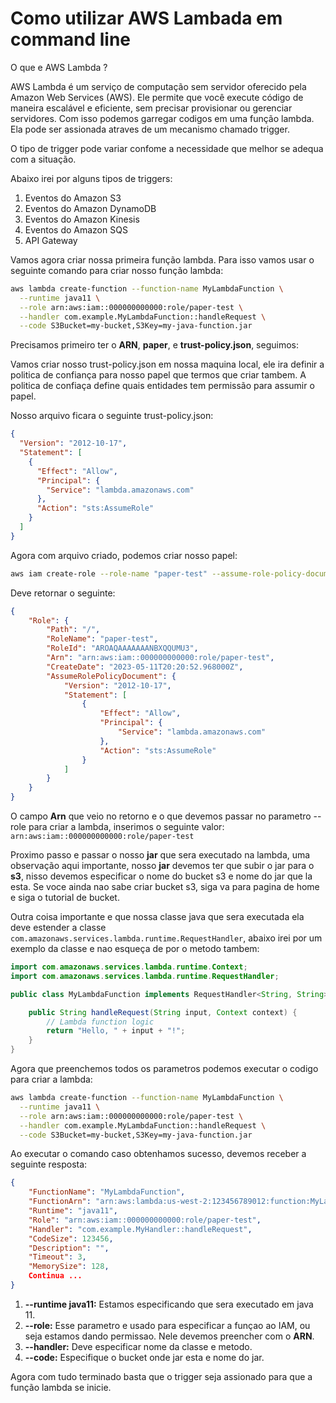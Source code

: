 # Como utilizar AWS Lambada em command line

O que e AWS Lambda ?

AWS Lambda é um serviço de computação sem servidor oferecido pela Amazon Web Services (AWS).
Ele permite que você execute código de maneira escalável e eficiente, sem precisar 
provisionar ou gerenciar servidores. Com isso podemos garregar codigos em uma função lambda.
Ela pode ser assionada atraves de um mecanismo chamado trigger.

O tipo de trigger pode variar confome a necessidade que melhor se adequa com a situação.

Abaixo irei por alguns tipos de triggers:

1. Eventos do Amazon S3
2. Eventos do Amazon DynamoDB
3. Eventos do Amazon Kinesis
4. Eventos do Amazon SQS
5. API Gateway

Vamos agora criar nossa primeira função lambda. Para isso vamos usar o seguinte comando 
para criar nosso função lambda:

```bash
aws lambda create-function --function-name MyLambdaFunction \
  --runtime java11 \
  --role arn:aws:iam::000000000000:role/paper-test \
  --handler com.example.MyLambdaFunction::handleRequest \
  --code S3Bucket=my-bucket,S3Key=my-java-function.jar
```
Precisamos primeiro ter o **ARN**, **paper**, e **trust-policy.json**, seguimos:

Vamos criar nosso trust-policy.json em nossa maquina local, ele ira definir a politica de
confiança para nosso papel que termos que criar tambem. A politica de confiaça define quais
entidades tem permissão para assumir o papel.

Nosso arquivo ficara o seguinte trust-policy.json:

```json
{
  "Version": "2012-10-17",
  "Statement": [
    {
      "Effect": "Allow",
      "Principal": {
        "Service": "lambda.amazonaws.com"
      },
      "Action": "sts:AssumeRole"
    }
  ]
}
```

Agora com arquivo criado, podemos criar nosso papel:

```bash
aws iam create-role --role-name "paper-test" --assume-role-policy-document file://$HOME/trust-policy.json
```

Deve retornar o seguinte:

```json
{
    "Role": {
        "Path": "/",
        "RoleName": "paper-test",
        "RoleId": "AROAQAAAAAAANBXQQUMU3",
        "Arn": "arn:aws:iam::000000000000:role/paper-test",
        "CreateDate": "2023-05-11T20:20:52.968000Z",
        "AssumeRolePolicyDocument": {
            "Version": "2012-10-17",
            "Statement": [
                {
                    "Effect": "Allow",
                    "Principal": {
                        "Service": "lambda.amazonaws.com"
                    },
                    "Action": "sts:AssumeRole"
                }
            ]
        }
    }
}
```
O campo **Arn** que veio no retorno e o que devemos passar no parametro --role para criar a
lambda, inserimos o seguinte valor: ``arn:aws:iam::000000000000:role/paper-test``

Proximo passo e passar o nosso **jar** que sera executado na lambda, uma observação aqui
importante, nosso **jar** devemos ter que subir o jar para o **s3**, nisso devemos
especificar o nome do bucket s3 e nome do jar que la esta. Se voce ainda nao sabe criar
bucket s3, siga va para pagina de home e siga o tutorial de bucket.

Outra coisa importante e que nossa classe java que sera executada ela deve estender a
classe ``com.amazonaws.services.lambda.runtime.RequestHandler``, abaixo irei por um exemplo
da classe e nao esqueça de por o metodo tambem:

```java
import com.amazonaws.services.lambda.runtime.Context;
import com.amazonaws.services.lambda.runtime.RequestHandler;

public class MyLambdaFunction implements RequestHandler<String, String> {

    public String handleRequest(String input, Context context) {
        // Lambda function logic
        return "Hello, " + input + "!";
    }
}
```

Agora que preenchemos todos os parametros podemos executar o codigo para criar a lambda:

```bash
aws lambda create-function --function-name MyLambdaFunction \
  --runtime java11 \
  --role arn:aws:iam::000000000000:role/paper-test \
  --handler com.example.MyLambdaFunction::handleRequest \
  --code S3Bucket=my-bucket,S3Key=my-java-function.jar
```

Ao executar o comando caso obtenhamos sucesso, devemos receber a seguinte resposta:

```json
{
    "FunctionName": "MyLambdaFunction",
    "FunctionArn": "arn:aws:lambda:us-west-2:123456789012:function:MyLambdaFunction",
    "Runtime": "java11",
    "Role": "arn:aws:iam::000000000000:role/paper-test",
    "Handler": "com.example.MyHandler::handleRequest",
    "CodeSize": 123456,
    "Description": "",
    "Timeout": 3,
    "MemorySize": 128,
    Continua ...
}
```
1. **--runtime java11:** Estamos especificando que sera executado em java 11.
2. **--role:** Esse parametro e usado para especificar a funçao ao IAM, ou seja estamos 
dando permissao. Nele devemos preencher com o **ARN**.
3. **--handler:** Deve especificar nome da classe e metodo.
4. **--code:** Especifique o bucket onde jar esta e nome do jar.

Agora com tudo terminado basta que o trigger seja assionado para que a função
lambda se inicie.
